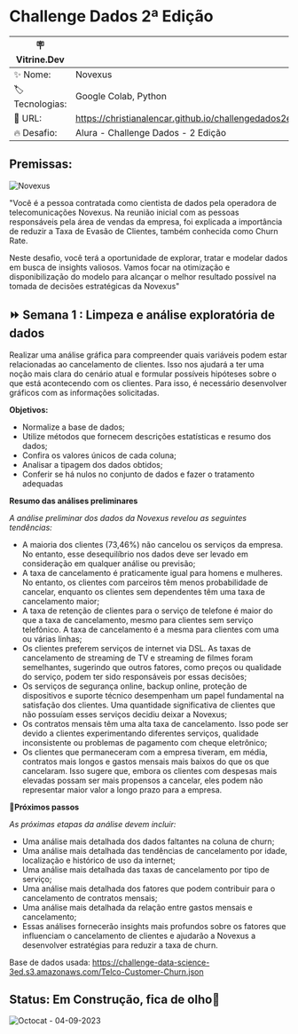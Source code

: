 # Challenge Dados 2ª Edição

| :placard: Vitrine.Dev |     |
| -------------  | --- |
| :sparkles: Nome:       | Novexus
| :label: Tecnologias:| Google Colab, Python
| :rocket: URL:        | https://christianalencar.github.io/challengedados2ed/
| :fire: Desafio:    | Alura - Challenge Dados - 2 Edição

## Premissas: <br>

![Novexus](https://github.com/christianalencar/challengedados2ed/assets/100319396/c12088ad-c94f-420c-a3a8-754eaa654f6a) <br>


"Você é a pessoa contratada como cientista de dados pela operadora de telecomunicações Novexus. Na reunião inicial com as pessoas responsáveis pela área de vendas da empresa, foi explicada a importância de reduzir a Taxa de Evasão de Clientes, também conhecida como Churn Rate.

Neste desafio, você terá a oportunidade de explorar, tratar e modelar dados em busca de insights valiosos. Vamos focar na otimização e disponibilização do modelo para alcançar o melhor resultado possível na tomada de decisões estratégicas da Novexus"

## :fast_forward: Semana 1 : Limpeza e análise exploratória de dados

Realizar uma análise gráfica para compreender quais variáveis podem estar relacionadas ao cancelamento de clientes. Isso nos ajudará a ter uma noção mais clara do cenário atual e formular possíveis hipóteses sobre o que está acontecendo com os clientes. Para isso, é necessário desenvolver gráficos com as informações solicitadas.

**Objetivos:**

- Normalize a base de dados;
- Utilize métodos que fornecem descrições estatísticas e resumo dos dados;
- Confira os valores únicos de cada coluna;
- Analisar a tipagem dos dados obtidos;
- Conferir se há nulos no conjunto de dados e fazer o tratamento adequadas

**Resumo das análises preliminares**

*A análise preliminar dos dados da Novexus revelou as seguintes tendências:*

- A maioria dos clientes (73,46%) não cancelou os serviços da empresa. No entanto, esse desequilíbrio nos dados deve ser levado em consideração em qualquer análise ou previsão;
- A taxa de cancelamento é praticamente igual para homens e mulheres. No entanto, os clientes com parceiros têm menos probabilidade de cancelar, enquanto os clientes sem dependentes têm uma taxa de cancelamento maior;
- A taxa de retenção de clientes para o serviço de telefone é maior do que a taxa de cancelamento, mesmo para clientes sem serviço telefônico. A taxa de cancelamento é a mesma para clientes com uma ou várias linhas;
- Os clientes preferem serviços de internet via DSL. As taxas de cancelamento de streaming de TV e streaming de filmes foram semelhantes, sugerindo que outros fatores, como preços ou qualidade do serviço, podem ter sido responsáveis por essas decisões;
- Os serviços de segurança online, backup online, proteção de dispositivos e suporte técnico desempenham um papel fundamental na satisfação dos clientes. Uma quantidade significativa de clientes que não possuíam esses serviços decidiu deixar a Novexus;
- Os contratos mensais têm uma alta taxa de cancelamento. Isso pode ser devido a clientes experimentando diferentes serviços, qualidade inconsistente ou problemas de pagamento com cheque eletrônico;
- Os clientes que permaneceram com a empresa tiveram, em média, contratos mais longos e gastos mensais mais baixos do que os que cancelaram. Isso sugere que, embora os clientes com despesas mais elevadas possam ser mais propensos a cancelar, eles podem não representar maior valor a longo prazo para a empresa.
  
**:signal_strength:Próximos passos**

*As próximas etapas da análise devem incluir:*

- Uma análise mais detalhada dos dados faltantes na coluna de churn;
- Uma análise mais detalhada das tendências de cancelamento por idade, localização e histórico de uso da internet;
- Uma análise mais detalhada das taxas de cancelamento por tipo de serviço;
- Uma análise mais detalhada dos fatores que podem contribuir para o cancelamento de contratos mensais;
- Uma análise mais detalhada da relação entre gastos mensais e cancelamento;
- Essas análises fornecerão insights mais profundos sobre os fatores que influenciam o cancelamento de clientes e ajudarão a Novexus a desenvolver estratégias para reduzir a taxa de churn.


Base de dados usada: https://challenge-data-science-3ed.s3.amazonaws.com/Telco-Customer-Churn.json

## Status: Em Construção, fica de olho:eyes: <br>

![Octocat - 04-09-2023](https://github.com/christianalencar/challengedados2ed/assets/100319396/7ef5d2fd-b7fc-4230-8d6f-35ceaa68d669)

